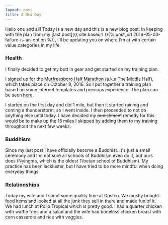 ```yaml
---
layout: post
title: A New Day
---
```


Hello one and all! Today is a new day and this is a new blog post. In keeping with the plan from my [last post]({{ site.baseurl }}{% post_url 2016-05-03-failure-is-an-option %}), I'll be updating you on where I'm at with certain value categories in my life.

### Health

I finally decided to get my butt in gear and get started on my training plan.

I signed up for the [Murfreesboro Half Marathon](http://www.themiddlehalf.com/) (a.k.a The Middle Half), which takes place on October 8, 2016. So I put together a training plan based on some internet templates and previous experience. The plan can be seen [here](https://docs.google.com/spreadsheets/d/1UjtOS-HA-osYjxBeY7e3tE5_z99xrrar93FsYxUwg8U/edit#gid=0).

I started on the first day and did 1 mile, but then it started raining and coming a thunderstorm, so I went inside. I then proceeded to not do anything else until today. I have decided my ~~punishment~~ remedy for this would be to make up the 15 miles I skipped by adding them to my training throughout the next few weeks.

### Buddhism

Since my last post I have officially become a Buddhist. It's just a small ceremony and I'm not sure all schools of Buddhism even do it, but ours does (Nyingma, which is the oldest Tibetan school of Buddhism). My practice has been lackluster, but I have tried to be more mindful when doing everyday things.

### Relationships

Today my wife and I spent some quality time at Costco. We mostly bought food items and looked at all the junk they sell in there and made fun of it. We had lunch at Pollo Tropical which is pretty good. I had a quarter chicken with waffle fries and a salad and the wife had boneless chicken breast with corn casserole and rice with veggies.



